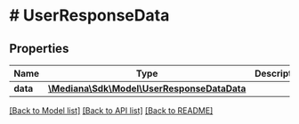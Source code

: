 # # UserResponseData

## Properties

Name | Type | Description | Notes
------------ | ------------- | ------------- | -------------
**data** | [**\Mediana\Sdk\Model\UserResponseDataData**](UserResponseDataData.md) |  | [optional]

[[Back to Model list]](../../README.md#models) [[Back to API list]](../../README.md#endpoints) [[Back to README]](../../README.md)
